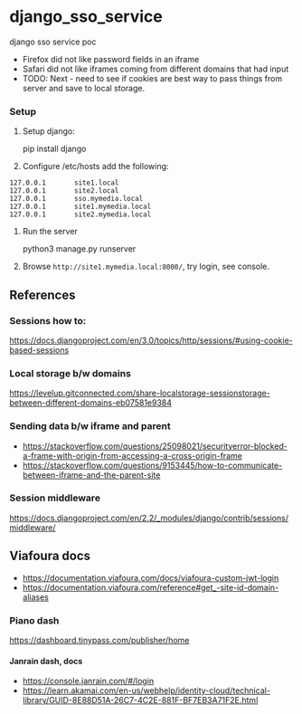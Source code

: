 # django_sso_service
django sso service poc


* Firefox did not like password fields in an iframe
* Safari did not like iframes coming from different domains that had input
* TODO: Next - need to see if cookies are best way to pass things from server and save to local storage.


### Setup

1. Setup django:


    pip install django
    
1. Configure /etc/hosts  add the following:

```
127.0.0.1       site1.local
127.0.0.1       site2.local
127.0.0.1       sso.mymedia.local
127.0.0.1       site1.mymedia.local
127.0.0.1       site2.mymedia.local
```

1. Run the server


    python3 manage.py runserver

   
1. Browse `http://site1.mymedia.local:8000/`, try login, see console.


## References

### Sessions how to:
https://docs.djangoproject.com/en/3.0/topics/http/sessions/#using-cookie-based-sessions

### Local storage b/w domains
https://levelup.gitconnected.com/share-localstorage-sessionstorage-between-different-domains-eb07581e9384

### Sending data b/w iframe and parent
* https://stackoverflow.com/questions/25098021/securityerror-blocked-a-frame-with-origin-from-accessing-a-cross-origin-frame
* https://stackoverflow.com/questions/9153445/how-to-communicate-between-iframe-and-the-parent-site 

### Session middleware
https://docs.djangoproject.com/en/2.2/_modules/django/contrib/sessions/middleware/

## Viafoura docs
* https://documentation.viafoura.com/docs/viafoura-custom-jwt-login
* https://documentation.viafoura.com/reference#get_-site-id-domain-aliases

### Piano dash
https://dashboard.tinypass.com/publisher/home

#### Janrain dash, docs
* https://console.janrain.com/#/login
* https://learn.akamai.com/en-us/webhelp/identity-cloud/technical-library/GUID-8E88D51A-26C7-4C2E-881F-BF7EB3A71F2E.html

